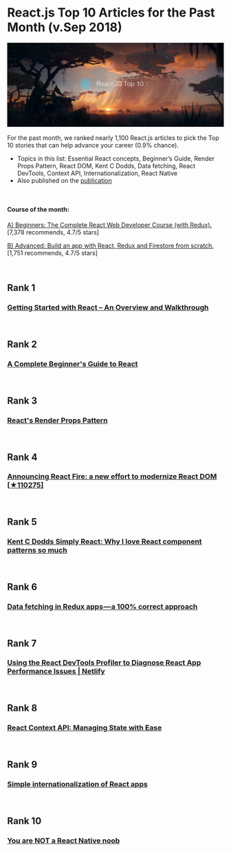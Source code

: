 
# React.js Top 10 Articles for the Past Month (v.Sep 2018)

<img src="Sep-React-Top10.png" width="800" alt="Mybridge"></a>

For the past month, we ranked nearly 1,100 React.js articles to pick the Top 10 stories that can help advance your career (0.9% chance).
 
* Topics in this list: Essential React concepts, Beginner’s Guide, Render Props Pattern, React DOM, Kent C Dodds, Data fetching, React DevTools, Context API, Internationalization, React Native
* Also published on the [publication](https://goo.gl/GogbFT)

<br>

#### Course of the month:

[A) Beginners: The Complete React Web Developer Course (with Redux).](http://bit.ly/2mM28xA) [7,378 recommends, 4.7/5 stars]

[B) Advanced: Build an app with React, Redux and Firestore from scratch.](http://bit.ly/2N51QNL) [1,751 recommends, 4.7/5 stars]

<br>

## Rank 1
### [Getting Started with React – An Overview and Walkthrough](https://www.taniarascia.com/getting-started-with-react?utm_source=mybridge&utm_medium=blog&utm_campaign=read_more)


<br>

## Rank 2
### [A Complete Beginner's Guide to React](https://dev.to/aspittel/a-complete-beginners-guide-to-react-2cl6?utm_source=mybridge&utm_medium=blog&utm_campaign=read_more)


<br>

## Rank 3
### [React's Render Props Pattern](https://www.robinwieruch.de/react-render-props-pattern?utm_source=mybridge&utm_medium=blog&utm_campaign=read_more)


<br>

## Rank 4
### [Announcing React Fire: a new effort to modernize React DOM [★110275]](https://github.com/facebook/react/issues/13525?utm_source=mybridge&utm_medium=blog&utm_campaign=read_more)


<br>

## Rank 5
### [Kent C Dodds Simply React: Why I love React component patterns so much](https://www.youtube.com/watch?v=AiJ8tRRH0f8?utm_source=mybridge&utm_medium=blog&utm_campaign=read_more)


<br>

## Rank 6
### [Data fetching in Redux apps — a 100% correct approach](https://blog.logrocket.com/data-fetching-in-redux-apps-a-100-correct-approach-4d26e21750fc?utm_source=mybridge&utm_medium=blog&utm_campaign=read_more)


<br>

## Rank 7
### [Using the React DevTools Profiler to Diagnose React App Performance Issues | Netlify](https://www.netlify.com/blog/2018/08/29/using-the-react-devtools-profiler-to-diagnose-react-app-performance-issues?utm_source=mybridge&utm_medium=blog&utm_campaign=read_more)


<br>

## Rank 8
### [React Context API: Managing State with Ease](https://auth0.com/blog/react-context-api-managing-state-with-ease?utm_source=mybridge&utm_medium=blog&utm_campaign=read_more)


<br>

## Rank 9
### [Simple internationalization of React apps](https://itnext.io/simple-internationalization-of-react-apps-34b3bda95725?utm_source=mybridge&utm_medium=blog&utm_campaign=read_more)


<br>

## Rank 10
### [You are NOT a React Native noob ](https://hackernoon.com/you-are-not-a-react-native-noob-c4309ceccd91?utm_source=mybridge&utm_medium=blog&utm_campaign=read_more)

